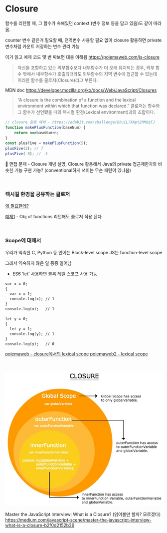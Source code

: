 # Closure
함수를 리턴할 때, 그 함수가 속해있던 context (변수 정보 등을 담고 있음)도 같이 따라옴.

counter 변수 같은거 필요할 때, 전역변수 사용할 필요 없이 closure 활용하면 private 변수처럼 카운트 저장하는 변수 관리 가능

이거 읽고 예제 코드 몇 번 짜보면 대충 이해됨
https://poiemaweb.com/js-closure

> 자신을 포함하고 있는 외부함수보다 내부함수가 더 오래 유지되는 경우, 외부 함수 밖에서 내부함수가 호출되더라도 외부함수의 지역 변수에 접근할 수 있는데 이러한 함수를 클로저(Closure)라고 부른다.

MDN doc
https://developer.mozilla.org/ko/docs/Web/JavaScript/Closures

>“A closure is the combination of a function and the lexical environment within which that function was declared.”
>클로저는 함수와 그 함수가 선언됐을 때의 렉시컬 환경(Lexical environment)과의 조합이다.


```js
// closure 활용 예제 - https://edabit.com/challenge/QkuiL7XApt2RMQqTJ
function makePlusFunction(baseNum) {
	return n=>baseNum+n;
}
const plusFive = makePlusFunction(5);
plusFive(2); // 7
plusFive(-8); // -3
```



📝 면접 문제 - Closure 개념 설명, Closure 활용해서 Java의 private 접근제한자와 비슷한 기능 구현 가능? (conventional하게 쓰이는 무슨 패턴이 있나봄)

<br>

### 렉시컬 환경을 공유하는 클로저
[왜 필요한데?](https://poiemaweb.com/js-closure#:~:text=%EA%B0%80%EB%8A%A5%ED%95%9C%20%EC%B9%B4%EC%9A%B4%ED%84%B0%EB%A5%BC%20%EB%A7%8C%EB%93%A4%EB%A0%A4%EB%A9%B4-,%EB%A0%89%EC%8B%9C%EC%BB%AC%20%ED%99%98%EA%B2%BD%EC%9D%84%20%EA%B3%B5%EC%9C%A0%ED%95%98%EB%8A%94%20%ED%81%B4%EB%A1%9C%EC%A0%80%EB%A5%BC,-%EB%A7%8C%EB%93%A4%EC%96%B4%EC%95%BC%20%ED%95%9C%EB%8B%A4.)

[예제1](https://velog.io/@kym123123/%ED%81%B4%EB%A1%9C%EC%A0%80closure#:~:text=%EC%83%81%ED%83%9C%20%EB%B3%80%EC%88%98%EB%A5%BC%20%EA%B3%B5%EC%9C%A0%ED%95%98%EB%8A%94%20%ED%81%B4%EB%A1%9C%EC%A0%80%EB%A5%BC%20%EB%A7%8C%EB%93%9C%EB%8A%94%20%EB%B0%A9%EB%B2%95) - Obj of functions 리턴해도 클로저 적용 된다

<br>

### Scope에 대해서

우리가 익숙한 C, Python 등 언어는 Block-level scope
JS는 function-level scope

그래서 익숙하지 않은 일 종종 일어남

* ES6 'let' 사용하면 블록 레벨 스코프 사용 가능
```JS
var x = 0;
{
  var x = 1;
  console.log(x); // 1
}
console.log(x);   // 1

let y = 0;
{
  let y = 1;
  console.log(y); // 1
}
console.log(y);   // 0
```


[poiemaweb - closure에서의 lexical scope](https://poiemaweb.com/js-closure#:~:text=%EC%8A%A4%EC%BD%94%ED%94%84%EB%8A%94%20%ED%95%A8%EC%88%98%EB%A5%BC%20%ED%98%B8%EC%B6%9C%ED%95%A0%20%EB%95%8C%EA%B0%80%20%EC%95%84%EB%8B%88%EB%9D%BC%20%ED%95%A8%EC%88%98%EB%A5%BC%20%EC%96%B4%EB%94%94%EC%97%90%20%EC%84%A0%EC%96%B8%ED%95%98%EC%98%80%EB%8A%94%EC%A7%80%EC%97%90%20%EB%94%B0%EB%9D%BC%20%EA%B2%B0%EC%A0%95%EB%90%9C%EB%8B%A4 "Closure _ PoiemaWeb.mhtml")
[poiemaweb2 - lexical scope](https://poiemaweb.com/js-scope#:~:text=%23-,7.%20%EB%A0%89%EC%8B%9C%EC%BB%AC%20%EC%8A%A4%EC%BD%94%ED%94%84,-%EC%95%84%EB%9E%98%20%EC%98%88%EC%A0%9C%EC%9D%98%20%EC%8B%A4%ED%96%89 "Scope _ PoiemaWeb.mhtml")

<br>


![](./img/closure_scope.jpeg)


Master the JavaScript Interview: What is a Closure? (읽어볼만 할까? 모르겠다)
https://medium.com/javascript-scene/master-the-javascript-interview-what-is-a-closure-b2f0d2152b36

